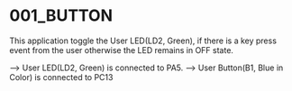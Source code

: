 # 001_BUTTON

This application toggle the User LED(LD2, Green), if there is a key press
event from the user otherwise the LED remains in OFF state.

--> User LED(LD2, Green) is connected to PA5.
--> User Button(B1, Blue in Color) is connected to PC13
